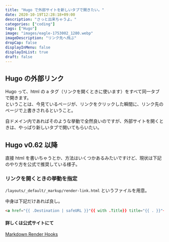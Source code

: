 ```yaml
---
title: "Hugo で外部サイトを新しいタブで開きたい。"
date: 2020-10-19T12:28:18+09:00
description: "さっと出来ちゃうよ。"
categories: ["coding"]
tags: ["Hugo"]
image: "images/eagle-1753002_1280.webp"
imageDescription: "リンク先へ飛ぶ"
dropCap: false
displayInMenu: false
displayInList: true
draft: false
---
```

## Hugo の外部リンク
Hugo って、html の a タグ（リンクを開くときに使います）をすべて同一タブで開きます。  
ということは、今見ているページが、リンクをクリックした瞬間に、リンク先のページで上書きされるということ。  

自ドメイン内であればそのような挙動で全然良いのですが、外部サイトを開くときは、やっぱり新しいタブで開いてもらいたい。

## Hugo v0.62 以降
直接 html を書いちゃうとか、方法はいくつかあるみたいですけど、現状は下記のやり方を公式で推奨している様子。

### リンクを開くときの挙動を指定
`/layouts/_default/_markup/render-link.html` というファイルを用意。

中身は下記だけあれば良し。
```html
<a href="{{ .Destination | safeURL }}"{{ with .Title}} title="{{ . }}"{{ end }}{{ if strings.HasPrefix .Destination "http" }} target="_blank"{{ end }}>{{ .Text }}</a>
```

#### 詳しくは公式サイトにて
[Markdown Render Hooks](https://gohugo.io/getting-started/configuration-markup/#markdown-render-hooks)
